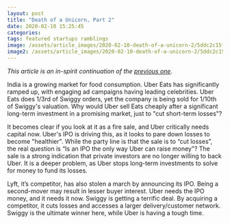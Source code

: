 ```yaml
---
layout: post
title: "Death of a Unicorn, Part 2"
date: 2020-02-10 15:25:45
categories:
tags: featured startups ramblings
image: /assets/article_images/2020-02-10-death-of-a-unicorn-2/5ddc2c15fd9db2398e265eed.jpeg
image2: /assets/article_images/2020-02-10-death-of-a-unicorn-2/5ddc2c15fd9db2398e265eed.jpeg
---
```

_This article is an in-spirit continuation of the [previous one](/2017/09/18/death-of-a-unicorn/)._

India is a growing market for food consumption. Uber Eats has significantly ramped up, with engaging ad campaigns having leading celebrities. Uber Eats does 1/3rd of Swiggy orders, yet the company is being sold for 1/10th of Swiggy's valuation. Why would Uber sell Eats cheaply after a significant long-term investment in a promising market, just to "cut short-term losses"?

It becomes clear if you look at it as a fire sale, and Uber critically needs capital now. Uber's IPO is driving this, as it looks to pare down losses to become "healthier". While the party line is that the sale is to “cut losses”, the real question is “Is an IPO the only way Uber can raise money"? The sale is a strong indication that private investors are no longer willing to back Uber. It is a deeper problem, as Uber stops long-term investments to solve for money to fund its losses.

Lyft, it’s competitor, has also stolen a march by announcing its IPO. Being a second-mover may result in lesser buyer interest. Uber needs the IPO money, and it needs it now. Swiggy is getting a terrific deal. By acquiring a competitor, it cuts losses and accesses a larger delivery/customer network. Swiggy is the ultimate winner here, while Uber is having a tough time.
